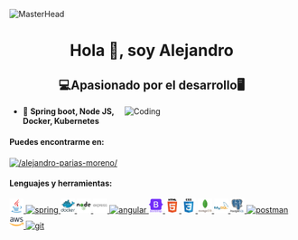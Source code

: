 ![MasterHead](https://user-images.githubusercontent.com/10498744/210012254-234538ff-d198-48aa-8964-37e6fd45d227.gif)

<h1 align="center">Hola 👋, soy Alejandro</h1>
<h2 align="center">💻Apasionado por el desarrollo🖥</h2>

<img align="right" alt="Coding" width="300" src="https://media0.giphy.com/media/v1.Y2lkPTc5MGI3NjExemludTJvZzhkNjZubjRnbXM5bHk5NTBweWN2ajhrNm1jMWJ2OW94ayZlcD12MV9pbnRlcm5hbF9naWZfYnlfaWQmY3Q9Zw/USV0ym3bVWQJJmNu3N/giphy.webp">


- 🌱 **Spring boot, Node JS, Docker, Kubernetes**

<h4 align="left">Puedes encontrarme en:</h4>
<p align="left">
  <a href="https://www.linkedin.com/in/alejandro-parias-moreno/" target="blank">
    <img align="center" src="https://raw.githubusercontent.com/rahuldkjain/github-profile-readme-generator/master/src/images/icons/Social/linked-in-alt.svg" alt="/alejandro-parias-moreno/" height="20" width="20"/>
  </a>
</p>


<h4 align="left">Lenguajes y herramientas:</h4>
<p align="left">
   <a href="https://www.java.com" target="_blank" rel="noreferrer"> 
    <img src="https://raw.githubusercontent.com/devicons/devicon/master/icons/java/java-original.svg" alt="java" height="25" width="25"/>
   </a>
  <a href="https://spring.io/" target="_blank" rel="noreferrer"> 
    <img src="https://www.vectorlogo.zone/logos/springio/springio-icon.svg" alt="spring" height="22" width="22"/> 
  </a>
   <a href="https://www.docker.com/" target="_blank" rel="noreferrer"> 
    <img src="https://raw.githubusercontent.com/devicons/devicon/master/icons/docker/docker-original-wordmark.svg" alt="docker" 
     height="25" width="25"/> 
  </a>
  <!-- a href="https://kubernetes.io" target="_blank" rel="noreferrer"> 
    <img src="https://www.vectorlogo.zone/logos/kubernetes/kubernetes-icon.svg" alt="kubernetes" height="25" width="25"/> 
  </a--> 
  <a href="https://nodejs.org" target="_blank" rel="noreferrer"> 
    <img src="https://raw.githubusercontent.com/devicons/devicon/master/icons/nodejs/nodejs-original-wordmark.svg" alt="nodejs" 
     height="25" width="25"/> 
  </a>
  <a href="https://expressjs.com" target="_blank" rel="noreferrer"> 
    <img src="https://raw.githubusercontent.com/devicons/devicon/master/icons/express/express-original-wordmark.svg" alt="express" 
     height="25" width="25"/>
  </a>
  <a href="https://angular.io" target="_blank" rel="noreferrer"> 
    <img src="https://angular.io/assets/images/logos/angular/angular.svg" alt="angular" height="25" width="25"/> 
  </a>   
  <a href="https://getbootstrap.com" target="_blank" rel="noreferrer"> 
    <img src="https://raw.githubusercontent.com/devicons/devicon/master/icons/bootstrap/bootstrap-plain-wordmark.svg" alt="bootstrap" 
     height="25" width="25"/> 
  </a> 
  <a href="https://www.w3.org/html/" target="_blank" rel="noreferrer"> 
    <img src="https://raw.githubusercontent.com/devicons/devicon/master/icons/html5/html5-original-wordmark.svg" alt="html5" height="25" 
     width="25"/> 
  </a>
  <a href="https://www.w3schools.com/css/" target="_blank" rel="noreferrer"> 
     <img src="https://raw.githubusercontent.com/devicons/devicon/master/icons/css3/css3-original-wordmark.svg" alt="css3" height="25" 
     width="25"/> 
  </a>
  <a href="https://www.mongodb.com/" target="_blank" rel="noreferrer"> 
    <img src="https://raw.githubusercontent.com/devicons/devicon/master/icons/mongodb/mongodb-original-wordmark.svg" alt="mongodb" 
     height="25" width="25"/> 
  </a> 
  <a href="https://www.mysql.com/" target="_blank" rel="noreferrer"> 
    <img src="https://raw.githubusercontent.com/devicons/devicon/master/icons/mysql/mysql-original-wordmark.svg" alt="mysql" height="25" 
     width="25"/> 
  </a> 
  <a href="https://www.postgresql.org" target="_blank" rel="noreferrer"> 
    <img src="https://raw.githubusercontent.com/devicons/devicon/master/icons/postgresql/postgresql-original-wordmark.svg" 
     alt="postgresql" height="25" width="25"/> 
  </a> 
  <a href="https://postman.com" target="_blank" rel="noreferrer"> 
    <img src="https://www.vectorlogo.zone/logos/getpostman/getpostman-icon.svg" alt="postman" height="25" width="25"/> 
  </a>
   <a href="https://aws.amazon.com" target="_blank" rel="noreferrer"> 
    <img src="https://raw.githubusercontent.com/devicons/devicon/master/icons/amazonwebservices/amazonwebservices-original-wordmark.svg" 
   alt="aws" height="25" width="25"/> 
  </a>
  <a href="https://git-scm.com/" target="_blank" rel="noreferrer"> 
    <img src="https://www.vectorlogo.zone/logos/git-scm/git-scm-icon.svg" alt="git" height="25" width="25"/> 
  </a> 
</p>

